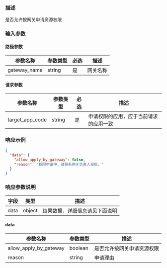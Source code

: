 ### 描述

是否允许按网关申请资源权限


### 输入参数

#### 路径参数

| 参数名称            | 参数类型 | 必选 | 描述                  |
|-----------------| -------- | ---- |---------------------|
| gateway_name    | string   | 是   | 网关名称                |


#### 请求参数

| 参数名称                | 参数类型       | 必选 | 描述                         |
|---------------------|------------|----|----------------------------|
| target_app_code | string   | 是   | 申请权限的应用，应于当前请求的应用一致 |


### 响应示例

```json
{
  "data": {
    "allow_apply_by_gateway": false,
    "reason": "权限申请中，请联系网关负责人审批。"
  }
}
```

### 响应参数说明

| 字段    | 类型     | 描述                               |
| ------- |--------| ---------------------------------- |
| data    | object | 结果数据，详细信息请见下面说明     |

#### data

| 参数名称                   | 参数类型     | 描述            |
|------------------------|----------|---------------|
| allow_apply_by_gateway | boolean  | 是否允许按网关申请资源权限 |
| reason                 | string   | 申请理由          |

